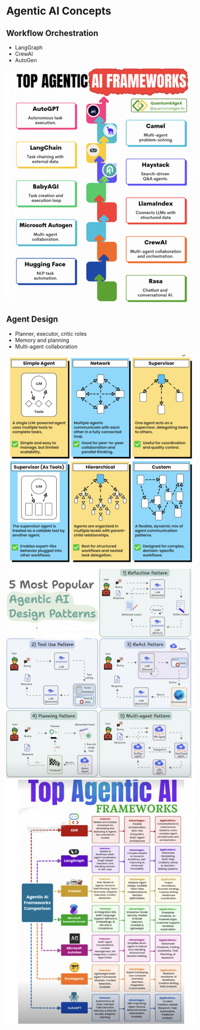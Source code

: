 # Agentic AI Concepts

## Workflow Orchestration
- LangGraph
- CrewAI
- AutoGen

![Agentic AI Frameworks](diagrams/agentic-ai/Agentic%20AI%20-%20Frameworks.png)

## Agent Design
- Planner, executor, critic roles
- Memory and planning
- Multi-agent collaboration

![Multi Agent Architectures](diagrams/agentic-ai/Multi%20agent%20architectures.png)
![Design Patterns](diagrams/agentic-ai/Design%20Patterns.png)
![Top Frameworks](diagrams/agentic-ai/Top%20frameworks.png)



